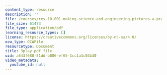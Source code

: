 ```yaml
---
content_type: resource
description: ''
file: /courses/res-10-001-making-science-and-engineering-pictures-a-practical-guide-to-presenting-your-work-spring-2016/a643f68051ddb086ef651cc1a1c03b30_-q1kuKDEcJM.pdf
file_size: 61473
file_type: application/pdf
learning_resource_types: []
license: https://creativecommons.org/licenses/by-nc-sa/4.0/
ocw_type: OCWFile
resourcetype: Document
title: 3play pdf file
uid: a643f680-51dd-b086-ef65-1cc1a1c03b30
video_metadata:
  youtube_id: null
---
```

